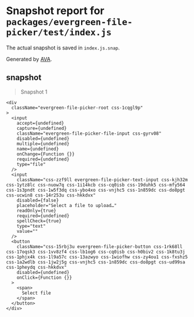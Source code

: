 # Snapshot report for `packages/evergreen-file-picker/test/index.js`

The actual snapshot is saved in `index.js.snap`.

Generated by [AVA](https://ava.li).

## snapshot

> Snapshot 1

    <div
      className="evergreen-file-picker-root css-1cqgl9p"
    >
      <input
        accept={undefined}
        capture={undefined}
        className="evergreen-file-picker-file-input css-gyrv08"
        disabled={undefined}
        multiple={undefined}
        name={undefined}
        onChange={Function {}}
        required={undefined}
        type="file"
      />
      <input
        className="css-zzf9ll evergreen-file-picker-text-input css-kjh32m css-1ytz8lc css-nuow7q css-1i14kcb css-cq0isb css-19duhk5 css-mfy564 css-1s3pndt css-1w5f3dq css-ybo4xo css-vnjhc5 css-1n859dc css-do8pgt css-ucwin8 css-14r253u css-hkkdvx"
        disabled={false}
        placeholder="Select a file to upload…"
        readOnly={true}
        required={undefined}
        spellCheck={true}
        type="text"
        value=""
      />
      <button
        className="css-15rbj3u evergreen-file-picker-button css-1rk68ll css-17oqsk3 css-1vv8zf4 css-lb1og6 css-cq0isb css-h0biv2 css-1k8tu3j css-1phjx4k css-1l9a57c css-13azwyo css-1wiofhw css-zy4ou1 css-fxshz5 css-1a2wdlb css-1jw2j5g css-vnjhc5 css-1n859dc css-do8pgt css-ud99sa css-1pheydq css-hkkdvx"
        disabled={undefined}
        onClick={Function {}}
      >
        <span>
          Select file
        </span>
      </button>
    </div>

